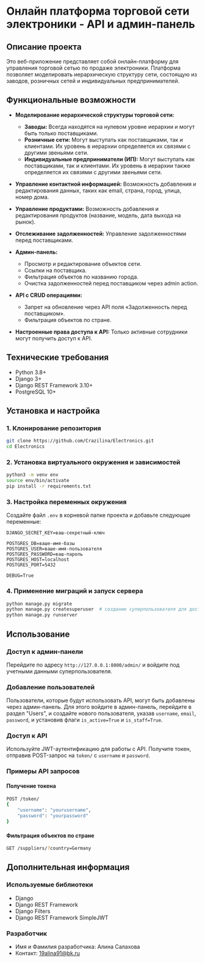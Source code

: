 # Онлайн платформа торговой сети электроники - API и админ-панель

## Описание проекта

Это веб-приложение представляет собой онлайн-платформу для управления торговой сетью по продаже электроники. Платформа позволяет моделировать иерархическую структуру сети, состоящую из заводов, розничных сетей и индивидуальных предпринимателей.

## Функциональные возможности

- **Моделирование иерархической структуры торговой сети:**
  - **Заводы:** Всегда находятся на нулевом уровне иерархии и могут быть только поставщиками.
  - **Розничные сети:** Могут выступать как поставщиками, так и клиентами. Их уровень в иерархии определяется их связями с другими звеньями сети.
  - **Индивидуальные предприниматели (ИП):** Могут выступать как поставщиками, так и клиентами. Их уровень в иерархии также определяется их связями с другими звеньями сети.


- **Управление контактной информацией:** Возможность добавления и редактирования данных, таких как email, страна, город, улица, номер дома.


- **Управление продуктами:** Возможность добавления и редактирования продуктов (название, модель, дата выхода на рынок).


- **Отслеживание задолженностей:** Управление задолженностями перед поставщиками.


- **Админ-панель:**
  - Просмотр и редактирование объектов сети.
  - Ссылки на поставщика.
  - Фильтрация объектов по названию города.
  - Очистка задолженностей перед поставщиком через admin action.


- **API с CRUD операциями:**
  - Запрет на обновление через API поля «Задолженность перед поставщиком».
  - Фильтрация объектов по стране.


- **Настроенные права доступа к API:** Только активные сотрудники могут получить доступ к API.

## Технические требования

- Python 3.8+
- Django 3+
- Django REST Framework 3.10+
- PostgreSQL 10+

## Установка и настройка

### 1. Клонирование репозитория

```bash
git clone https://github.com/Crazilina/Electronics.git
cd Electronics
```

### 2. Установка виртуального окружения и зависимостей

```bash
python3 -m venv env
source env/bin/activate
pip install -r requirements.txt
```

### 3. Настройка переменных окружения

Создайте файл `.env` в корневой папке проекта и добавьте следующие переменные:

```env
DJANGO_SECRET_KEY=ваш-секретный-ключ

POSTGRES_DB=ваше-имя-базы
POSTGRES_USER=ваше-имя-пользователя
POSTGRES_PASSWORD=ваш-пароль
POSTGRES_HOST=localhost
POSTGRES_PORT=5432

DEBUG=True
```

### 4. Применение миграций и запуск сервера

```bash
python manage.py migrate
python manage.py createsuperuser  # создание суперпользователя для доступа в админку
python manage.py runserver
```

## Использование

### Доступ к админ-панели

Перейдите по адресу `http://127.0.0.1:8000/admin/` и войдите под учетными данными суперпользователя.

### Добавление пользователей

Пользователи, которые будут использовать API, могут быть добавлены через админ-панель. Для этого войдите в админ-панель, перейдите в раздел "Users", и создайте нового пользователя, указав `username`, `email`, `password`, и установив флаги `is_active=True` и `is_staff=True`.

### Доступ к API

Используйте JWT-аутентификацию для работы с API. Получите токен, отправив POST-запрос на `token/` с `username` и `password`.

### Примеры API запросов

#### Получение токена

```bash
POST /token/
{
    "username": "yourusername",
    "password": "yourpassword"
}
```

#### Фильтрация объектов по стране

```bash
GET /suppliers/?country=Germany
```

## Дополнительная информация

### Используемые библиотеки

- Django
- Django REST Framework
- Django Filters
- Django REST Framework SimpleJWT

### Разработчик

- Имя и Фамилия разработчика: Алина Салахова
- Контакт: 19alina91@bk.ru